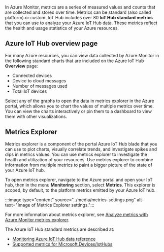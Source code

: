 In Azure Monitor, metrics are a series of measured values and counts that are collected and stored over time. Metrics can be standard (also called platform) or custom. IoT Hub includes over 80 **IoT Hub standard metrics** that you can use to analyze your Azure IoT Hub data. These metrics reflect the health and usage statistics of your Azure resources.

## Azure IoT Hub overview page

For many Azure resources, you can view data collected by Azure Monitor in the following standard charts that are included on the Azure IoT Hub **Overview** page:

* Connected devices
* Device to cloud messages
* Number of messages used
* Total IoT devices

Select any of the graphs to open the data in metrics explorer in the Azure portal, which allows you to chart the values of multiple metrics over time. You can view the charts interactively or pin them to a dashboard to view them with other visualizations.

## Metrics Explorer

Metrics explorer is a component of the portal Azure IoT Hub blade that you can use to plot charts, visually correlate trends, and investigate spikes and dips in metrics values. You can use metrics explorer to investigate the health and utilization of your resources. Use metrics explorer to combine information from multiple metrics to paint a bigger picture of the state of your Azure IoT hub.

To open metrics explorer, navigate to the Azure portal and open your IoT hub, then in the menu **Monitoring** section, select **Metrics**. This explorer is scoped, by default, to the platform metrics emitted by your Azure IoT hub.

:::image type="content" source="../media/metrics-settings.png" alt-text="Image of Metrics Explorer settings.":::

For more information about metrics explorer, see [Analyze metrics with Azure Monitor metrics explorer](/azure/azure-monitor/essentials/analyze-metrics).

The Azure IoT Hub standard metrics are described at:

* [Monitoring Azure IoT Hub data reference](/azure/iot-hub/monitor-iot-hub-reference)
* [Supported metrics for Microsoft.Devices/IotHubs](/azure/azure-monitor/reference/supported-metrics/microsoft-devices-iothubs-metrics)

